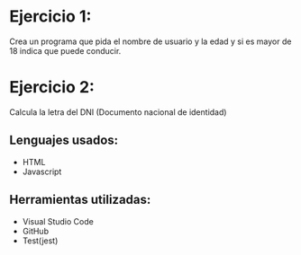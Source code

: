 # Ejercicio 1:
Crea un programa que pida el nombre de usuario y la edad y si es mayor de 18 indica que puede conducir.
# Ejercicio 2: 
Calcula la letra del DNI (Documento nacional de identidad)

## Lenguajes usados:
- HTML
- Javascript

## Herramientas utilizadas:
- Visual Studio Code
- GitHub
- Test(jest)
